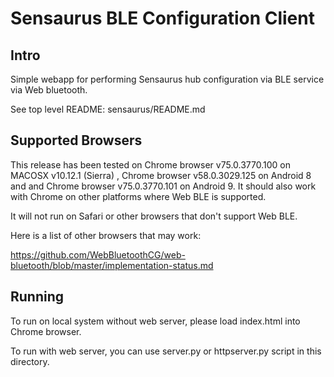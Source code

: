 # Sensaurus BLE Configuration Client

## Intro

Simple webapp for performing Sensaurus hub configuration via BLE service via Web bluetooth.

See  top level README: sensaurus/README.md

## Supported Browsers

This release has been tested on Chrome browser v75.0.3770.100 on MACOSX v10.12.1 (Sierra) , Chrome browser v58.0.3029.125 on Android 8 and and Chrome browser v75.0.3770.101 on Android 9.
It should also work with Chrome on other platforms where Web BLE is supported.

It will not run on Safari or other browsers that don't support Web BLE.

Here is a list of other browsers that may work:

https://github.com/WebBluetoothCG/web-bluetooth/blob/master/implementation-status.md


## Running

To run on local system without web server, please load index.html into Chrome browser.

To run with web server, you can use server.py or httpserver.py script in this directory.
